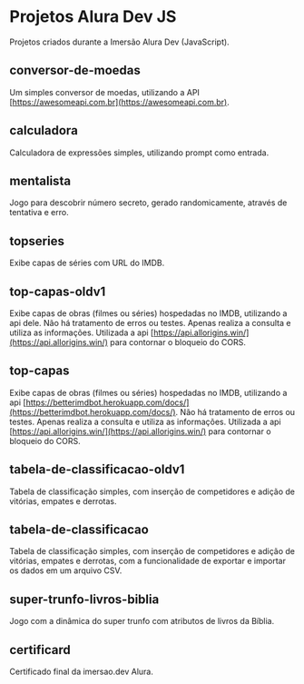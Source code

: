 # Projetos Alura Dev JS

Projetos criados durante a Imersão Alura Dev (JavaScript).
## conversor-de-moedas
Um simples conversor de moedas, utilizando a API [https://awesomeapi.com.br](https://awesomeapi.com.br).
## calculadora
Calculadora de expressões simples, utilizando prompt como entrada.
## mentalista
Jogo para descobrir número secreto, gerado randomicamente, através de tentativa e erro.
## topseries
Exibe capas de séries com URL do IMDB.
## top-capas-oldv1
Exibe capas de obras (filmes ou séries) hospedadas no IMDB, utilizando a api dele. Não há tratamento de erros ou testes. Apenas realiza a consulta e utiliza as informações. Utilizada a api [https://api.allorigins.win/](https://api.allorigins.win/) para contornar o bloqueio do CORS.
## top-capas
Exibe capas de obras (filmes ou séries) hospedadas no IMDB, utilizando a api [https://betterimdbot.herokuapp.com/docs/](https://betterimdbot.herokuapp.com/docs/). Não há tratamento de erros ou testes. Apenas realiza a consulta e utiliza as informações. Utilizada a api [https://api.allorigins.win/](https://api.allorigins.win/) para contornar o bloqueio do CORS.
## tabela-de-classificacao-oldv1
Tabela de classificação simples, com inserção de competidores e adição de vitórias, empates e derrotas.
## tabela-de-classificacao
Tabela de classificação simples, com inserção de competidores e adição de vitórias, empates e derrotas, com a funcionalidade de exportar e importar os dados em um arquivo CSV.
## super-trunfo-livros-biblia
Jogo com a dinâmica do super trunfo com atributos de livros da Bíblia.
## certificard
Certificado final da imersao.dev Alura.
